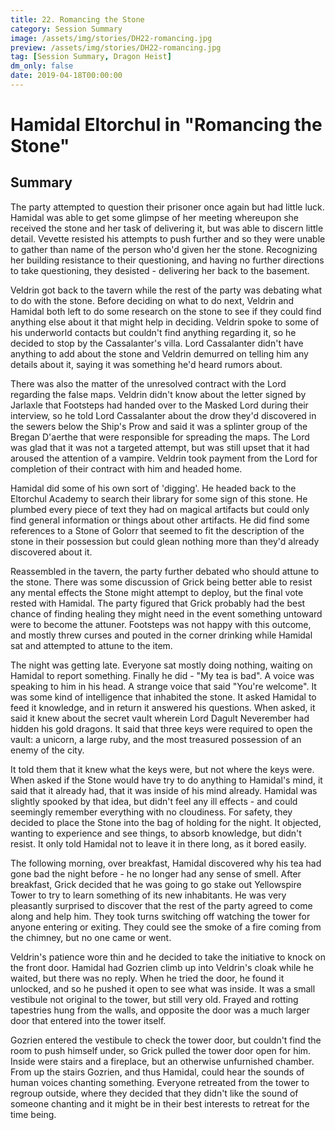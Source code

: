 ```yaml
---
title: 22. Romancing the Stone
category: Session Summary
image: /assets/img/stories/DH22-romancing.jpg
preview: /assets/img/stories/DH22-romancing.jpg
tag: [Session Summary, Dragon Heist]
dm_only: false
date: 2019-04-18T00:00:00
---
```


# Hamidal Eltorchul in "Romancing the Stone"

## Summary

The party attempted to question their prisoner once again but had little luck. Hamidal was able to get some glimpse of her meeting whereupon she received the stone and her task of delivering it, but was able to discern little detail. Vevette resisted his attempts to push further and so they were unable to gather than name of the person who'd given her the stone. Recognizing her building resistance to their questioning, and having no further directions to take questioning, they desisted - delivering her back to the basement.

Veldrin got back to the tavern while the rest of the party was debating what to do with the stone. Before deciding on what to do next, Veldrin and Hamidal both left to do some research on the stone to see if they could find anything else about it that might help in deciding.  Veldrin spoke to some of his underworld contacts but couldn't find anything regarding it, so he decided to stop by the Cassalanter's villa.  Lord Cassalanter didn't have anything to add about the stone and Veldrin demurred on telling him any details about it, saying it was something he'd heard rumors about.  

There was also the matter of the unresolved contract with the Lord regarding the false maps.  Veldrin didn't know about the letter signed by Jarlaxle that Footsteps had handed over to the Masked Lord during their interview, so he told Lord Cassalanter about the drow they'd discovered in the sewers below the Ship's Prow and said it was a splinter group of the Bregan D'aerthe that were responsible for spreading the maps. The Lord was glad that it was not a targeted attempt, but was still upset that it had aroused the attention of a vampire. Veldrin took payment from the Lord for completion of their contract with him and headed home.

Hamidal did some of his own sort of 'digging'. He headed back to the Eltorchul Academy to search their library for some sign of this stone. He plumbed every piece of text they had on magical artifacts but could only find general information or things about other artifacts. He did find some references to a Stone of Golorr that seemed to fit the description of the stone in their possession but could glean nothing more than they'd already discovered about it.

Reassembled in the tavern, the party further debated who should attune to the stone. There was some discussion of Grick being better able to resist any mental effects the Stone might attempt to deploy, but the final vote rested with Hamidal. The party figured that Grick probably had the best chance of finding healing they might need in the event something untoward were to become the attuner. Footsteps was not happy with this outcome, and mostly threw curses and pouted in the corner drinking while Hamidal sat and attempted to attune to the item.

The night was getting late. Everyone sat mostly doing nothing, waiting on Hamidal to report something. Finally he did - "My tea is bad". A voice was speaking to him in his head. A strange voice that said "You're welcome". It was some kind of intelligence that inhabited the stone. It asked Hamidal to feed it knowledge, and in return it answered his questions. When asked, it said it knew about the secret vault wherein Lord Dagult Neverember had hidden his gold dragons.  It said that three keys were required to open the vault: a unicorn, a large ruby, and the most treasured possession of an enemy of the city. 

It told them that it knew what the keys were, but not where the keys were. When asked if the Stone would have try to do anything to Hamidal's mind, it said that it already had, that it was inside of his mind already.  Hamidal was slightly spooked by that idea, but didn't feel any ill effects - and could seemingly remember everything with no cloudiness. For safety, they decided to place the Stone into the bag of holding for the night. It objected, wanting to experience and see things, to absorb knowledge, but didn't resist. It only told Hamidal not to leave it in there long, as it bored easily.

The following morning, over breakfast, Hamidal discovered why his tea had gone bad the night before - he no longer had any sense of smell. After breakfast, Grick decided that he was going to go stake out Yellowspire Tower to try to learn something of its new inhabitants. He was very pleasantly surprised to discover that the rest of the party agreed to come along and help him. They took turns switching off watching the tower for anyone entering or exiting. They could see the smoke of a fire coming from the chimney, but no one came or went. 

Veldrin's patience wore thin and he decided to take the initiative to knock on the front door. Hamidal had Gozrien climb up into Veldrin's cloak while he waited, but there was no reply. When he tried the door, he found it unlocked, and so he pushed it open to see what was inside. It was a small vestibule not original to the tower, but still very old. Frayed and rotting tapestries hung from the walls, and opposite the door was a much larger door that entered into the tower itself. 

Gozrien entered the vestibule to check the tower door, but couldn't find the room to push himself under, so Grick pulled the tower door open for him. Inside were stairs and a fireplace, but an otherwise unfurnished chamber. From up the stairs Gozrien, and thus Hamidal, could hear the sounds of human voices chanting something.  Everyone retreated from the tower to regroup outside, where they decided that they didn't like the sound of someone chanting and it might be in their best interests to retreat for the time being.